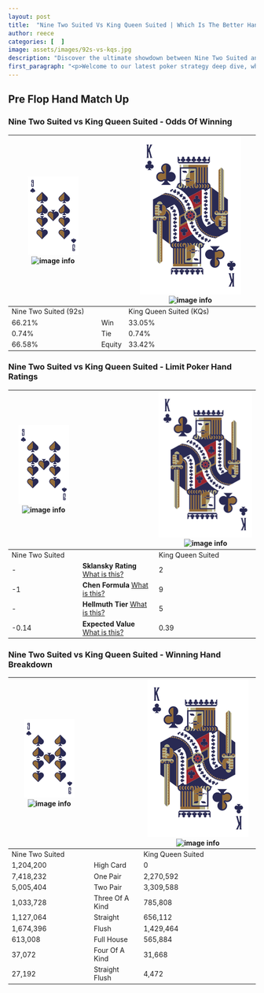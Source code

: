 ```yaml
---
layout: post
title:  "Nine Two Suited Vs King Queen Suited | Which Is The Better Hand In Poker? A Complete Guide"
author: reece
categories: [  ]
image: assets/images/92s-vs-kqs.jpg
description: "Discover the ultimate showdown between Nine Two Suited and King Queen Suited in poker! Uncover the odds, strategies, and scenarios where one hand triumphs over the other. Get ready to up your poker game with this thrilling analysis."
first_paragraph: "<p>Welcome to our latest poker strategy deep dive, where we're pitting two distinct hands against each other in a high-stakes showdown: Nine Two Suited vs King Queen Suited.</p><p>In the dynamic world of poker, every decision counts, and knowing which hand holds the upper hand is key to your success at the table.</p><p>In this article, we'll dissect these two hands, explore the scenarios where one dominates the other, and equip you with the knowledge to make strategic choices that can tip the odds in your favor.</p><p>Get ready to unravel the intriguing dynamics of these poker hands and elevate your game to new heights.</p>"
---
```




[comment]: # (sp0)

## Pre Flop Hand Match Up

<div class="table hand-ratings" markdown="1"> 



### Nine Two Suited vs King Queen Suited - Odds Of Winning


    
| ![image info](assets/images/hand1/9.png) ![image info](assets/images/hand1/2s.png) |  | ![image info](assets/images/hand2/K.png) ![image info](assets/images/hand2/Qs.png) |
| -------- | -------- | -------- |
| Nine Two Suited (92s) |  | King Queen Suited (KQs) |
| 66.21% | Win | 33.05% |
| 0.74% | Tie | 0.74% |
| 66.58% | Equity | 33.42% |




[comment]: # (sp1)



### Nine Two Suited vs King Queen Suited - Limit Poker Hand Ratings


    
| ![image info](assets/images/hand1/9.png) ![image info](assets/images/hand1/2s.png) |  | ![image info](assets/images/hand2/K.png) ![image info](assets/images/hand2/Qs.png) |
| -------- | -------- | -------- |
| Nine Two Suited |  | King Queen Suited |
| - | **Sklansky Rating** [What is this?](/sklansky-rating-explained) | 2 |
| -1 | **Chen Formula** [What is this?](/chen-formula-explained) | 9 |
| - | **Hellmuth Tier** [What is this?](/Hellmuth-tier-explained) | 5 |
| -0.14 | **Expected Value** [What is this?](/expected-value-explained) | 0.39 |




[comment]: # (sp2)



### Nine Two Suited vs King Queen Suited - Winning Hand Breakdown


    
| ![image info](assets/images/hand1/9.png) ![image info](assets/images/hand1/2s.png) |  | ![image info](assets/images/hand2/K.png) ![image info](assets/images/hand2/Qs.png) |
| -------- | -------- | -------- |
| Nine Two Suited |  | King Queen Suited |
| 1,204,200 | High Card | 0 |
| 7,418,232 | One Pair | 2,270,592 |
| 5,005,404 | Two Pair | 3,309,588 |
| 1,033,728 | Three Of A Kind | 785,808 |
| 1,127,064 | Straight | 656,112 |
| 1,674,396 | Flush | 1,429,464 |
| 613,008 | Full House | 565,884 |
| 37,072 | Four Of A Kind | 31,668 |
| 27,192 | Straight Flush | 4,472 |




[comment]: # (sp3)



</div>

[comment]: # (sp4)



[comment]: # (sp5)

